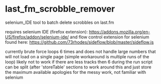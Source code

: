 # last_fm_scrobble_remover
selenium_IDE tool to batch delete scrobbles on last.fm

requires selenium IDE (firefox extension):
https://addons.mozilla.org/en-US/firefox/addon/selenium-ide/
and flow control extension for selenium found here: 
https://github.com/73rhodes/sideflow/blob/master/sideflow.js

currently brute force loops 6 times and does not handle large numbers that will not load on a single page
(simple workaround is multiple runs of the loop)
likely not to work if there are less tracks then 6 during the run
script can be split (after 'storeTable' sections to work around this and just store the maximum available
apologies for the messy work, not familiar with selenium

